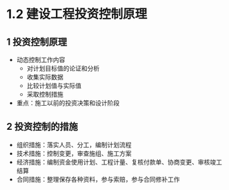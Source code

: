 # 1.2 建设工程投资控制原理

## 1 投资控制原理

* 动态控制工作内容
  * 对计划目标值的论证和分析
  * 收集实际数据
  * 比较计划值与实际值
  * 采取控制措施
* 重点：施工以前的投资决策和设计阶段

## 2 投资控制的措施

* 组织措施：落实人员、分工，编制计划流程
* 技术措施：控制变更，审查施组、施工方案
* 经济措施：编制资金使用计划、工程计量、复核付款单、协商变更、审核竣工结算
* 合同措施：整理保存各种资料，参与索赔，参与合同修补工作
